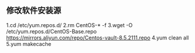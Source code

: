 ##  修改软件安装源
1.cd /etc/yum.repos.d/
2.rm CentOS-* -f
3.wget -O /etc/yum.repos.d/CentOS-Base.repo https://mirrors.aliyun.com/repo/Centos-vault-8.5.2111.repo
4.yum clean all
5.yum makecache
<!--stackedit_data:
eyJoaXN0b3J5IjpbLTQyNzAxNzAyMl19
-->